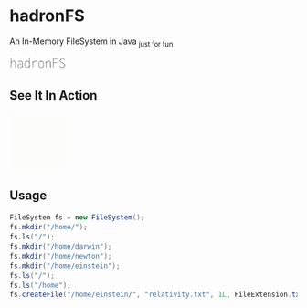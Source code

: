# hadronFS
An In-Memory FileSystem in Java <sub>just for fun</sub>

<img src="https://github.com/alivcor/hadronFS/raw/main/assets/hadronfs.png" style="max-width: 100px" width="100px"/>

## See It In Action

<img src="https://github.com/alivcor/hadronFS/raw/main/assets/hadronfs.gif" style="max-width: 100px"/>

## Usage

```java
FileSystem fs = new FileSystem();
fs.mkdir("/home/");
fs.ls("/");
fs.mkdir("/home/darwin");
fs.mkdir("/home/newton");
fs.mkdir("/home/einstein");
fs.ls("/");
fs.ls("/home");
fs.createFile("/home/einstein/", "relativity.txt", 1L, FileExtension.txt, "e = m*c**2");
```
